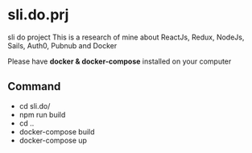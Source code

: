 # sli.do.prj
sli do project
This is a research of mine about ReactJs, Redux, NodeJs, Sails, Auth0, Pubnub and Docker

Please have **docker & docker-compose** installed on your computer

## Command
* cd sli.do/
* npm run build
* cd ..
* docker-compose build
* docker-compose up
